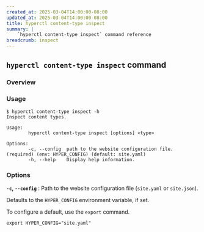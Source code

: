 ```yaml
---
created_at: 2025-03-04T14:00:00-08:00
updated_at: 2025-03-04T14:00:00-08:00
title: hyperctl content-type inspect
summary: |
    `hyperctl content-type inspect` command reference
breadcrumb: inspect
---
```


## `hyperctl content-type inspect` command

<auto-toc selectors="h3,h4,h5,h6,dl dt"></auto-toc>

### Overview 

### Usage

```plaintext
$ hyperctl content-type inspect -h
Inspect content types.

Usage:
        hyperctl content-type inspect [options] <type>

Options:
        -c, --config  path to the website configuration file. (required) (env: HYPER_CONFIG) (default: site.yaml)
        -h, --help    Display help information.
```

### Options

**`-c`, `--config`**
: Path to the website configuration file (`site.yaml` or `site.json`).

  Defaults to the `HYPER_CONFIG` environment variable, if set.

  To configure a default, use the `export` command.

  ```plaintext
  export HYPER_CONFIG="site.yaml"
  ```

